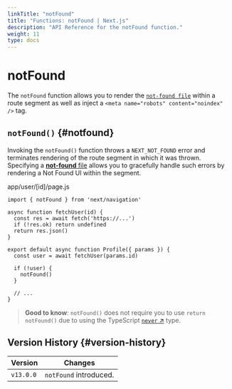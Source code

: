 ```yaml
---
linkTitle: "notFound"
title: "Functions: notFound | Next.js"
description: "API Reference for the notFound function."
weight: 11
type: docs
---
```


# notFound

The `notFound` function allows you to render the [`not-found file`](/nextjs/13.5/using-app-router/api-reference/file-conventions/not-found) within a route segment as well as inject a `<meta name="robots" content="noindex" />` tag.

## `notFound()` {#notfound}

Invoking the `notFound()` function throws a `NEXT_NOT_FOUND` error and terminates rendering of the route segment in which it was thrown. Specifying a [**not-found** file](/nextjs/13.5/using-app-router/api-reference/file-conventions/not-found) allows you to gracefully handle such errors by rendering a Not Found UI within the segment.


app/user/[id]/page.js
```
import { notFound } from 'next/navigation'
 
async function fetchUser(id) {
  const res = await fetch('https://...')
  if (!res.ok) return undefined
  return res.json()
}
 
export default async function Profile({ params }) {
  const user = await fetchUser(params.id)
 
  if (!user) {
    notFound()
  }
 
  // ...
}
```

> **Good to know**: `notFound()` does not require you to use `return notFound()` due to using the TypeScript [`never` ↗](https://www.typescriptlang.org/docs/handbook/2/functions.html#never) type.
> 

## Version History {#version-history}

|Version|Changes|
|---|---|
|`v13.0.0`|`notFound` introduced.|

